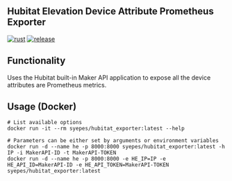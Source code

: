 ## Hubitat Elevation Device Attribute Prometheus Exporter

[![rust](https://github.com/syepes/hubitat_exporter/workflows/rust/badge.svg)](https://github.com/syepes/hubitat_exporter/actions?query=branch%3Amain+event%3Apush+workflow%3Arust)
[![release](https://github.com/syepes/hubitat_exporter/workflows/release/badge.svg)](https://github.com/syepes/hubitat_exporter/actions?query=branch%3Amain+event%3Apush+workflow%3Arelease)

## Functionality
 Uses the Hubitat built-in Maker API application to expose all the device attributes are Prometheus metrics.

## Usage (Docker)
    # List available options
    docker run -it --rm syepes/hubitat_exporter:latest --help

    # Parameters can be either set by arguments or environment variables
    docker run -d --name he -p 8000:8000 syepes/hubitat_exporter:latest -h IP -i MakerAPI-ID -t MakerAPI-TOKEN
    docker run -d --name he -p 8000:8000 -e HE_IP=IP -e HE_API_ID=MakerAPI-ID -e HE_API_TOKEN=MakerAPI-TOKEN syepes/hubitat_exporter:latest
